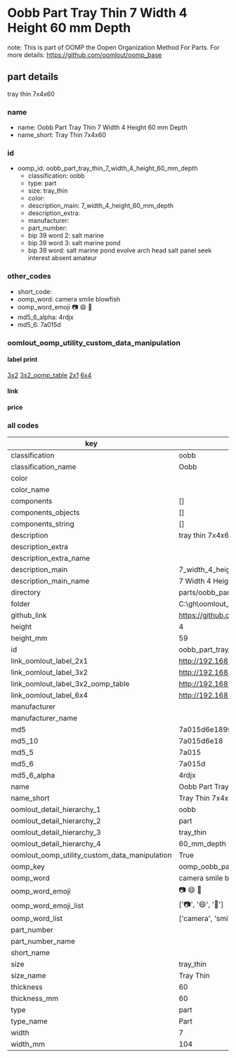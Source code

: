 # Oobb Part Tray Thin 7 Width 4 Height 60 mm Depth  

note: This is part of OOMP the Oopen Organization Method For Parts. For more details: https://github.com/oomlout/oomp_base

##  part details
  



tray thin 7x4x60



### name
* name: Oobb Part Tray Thin 7 Width 4 Height 60 mm Depth
* name_short: Tray Thin 7x4x60 
### id
* oomp_id: oobb_part_tray_thin_7_width_4_height_60_mm_depth
  * classification: oobb
  * type: part
  * size: tray_thin
  * color: 
  * description_main: 7_width_4_height_60_mm_depth
  * description_extra: 
  * manufacturer: 
  * part_number: 
  * bip 39 word 2: salt marine
  * bip 39 word 3: salt marine pond
  * bip 39 word: salt marine pond evolve arch head salt panel seek interest absent amateur

### other_codes
* short_code: 
* oomp_word: camera smile blowfish
* oomp_word_emoji :camera: :smile: :blowfish:
* md5_6_alpha: 4rdjx
* md5_6: 7a015d






### oomlout_oomp_utility_custom_data_manipulation
#### label print
[3x2](http://192.168.1.245:1112/?label=oomp%204rdjx)
[3x2_oomp_table](http://192.168.1.108:1112/?label=oomp%204rdjx)
[2x1](http://192.168.1.242:1112/?label=oomp%204rdjx)
[6x4](http://192.168.1.55:1112/?label=oomp%204rdjx)    

#### link

                              

#### price







### all codes 
| key | value |  
| --- | --- |  
| classification | oobb |  
| classification_name | Oobb |  
| color |  |  
| color_name |  |  
| components | [] |  
| components_objects | [] |  
| components_string | [] |  
| description | tray thin 7x4x60 |  
| description_extra |  |  
| description_extra_name |  |  
| description_main | 7_width_4_height_60_mm_depth |  
| description_main_name | 7 Width 4 Height 60 mm Depth |  
| directory | parts/oobb_part_tray_thin_7_width_4_height_60_mm_depth |  
| folder | C:\gh\oomlout_oobb_version_4_generated_parts\things\oobb_part_tray_thin_7_width_4_height_60_mm_depth |  
| github_link | https://github.com/oomlout/oomlout_oomp_part_src/tree/main/parts/oobb_part_tray_thin_7_width_4_height_60_mm_depth |  
| height | 4 |  
| height_mm | 59 |  
| id | oobb_part_tray_thin_7_width_4_height_60_mm_depth |  
| link_oomlout_label_2x1 | http://192.168.1.242:1112/?label=oomp%204rdjx |  
| link_oomlout_label_3x2 | http://192.168.1.245:1112/?label=oomp%204rdjx |  
| link_oomlout_label_3x2_oomp_table | http://192.168.1.108:1112/?label=oomp%204rdjx |  
| link_oomlout_label_6x4 | http://192.168.1.55:1112/?label=oomp%204rdjx |  
| manufacturer |  |  
| manufacturer_name |  |  
| md5 | 7a015d6e189f97d5a80584e34fa205f5 |  
| md5_10 | 7a015d6e18 |  
| md5_5 | 7a015 |  
| md5_6 | 7a015d |  
| md5_6_alpha | 4rdjx |  
| name | Oobb Part Tray Thin 7 Width 4 Height 60 mm Depth |  
| name_short | Tray Thin 7x4x60  |  
| oomlout_detail_hierarchy_1 | oobb |  
| oomlout_detail_hierarchy_2 | part |  
| oomlout_detail_hierarchy_3 | tray_thin |  
| oomlout_detail_hierarchy_4 | 60_mm_depth |  
| oomlout_oomp_utility_custom_data_manipulation | True |  
| oomp_key | oomp_oobb_part_tray_thin_7_width_4_height_60_mm_depth |  
| oomp_word | camera smile blowfish |  
| oomp_word_emoji | :camera: :smile: :blowfish: |  
| oomp_word_emoji_list | [':camera:', ':smile:', ':blowfish:'] |  
| oomp_word_list | ['camera', 'smile', 'blowfish'] |  
| part_number |  |  
| part_number_name |  |  
| short_name |  |  
| size | tray_thin |  
| size_name | Tray Thin |  
| thickness | 60 |  
| thickness_mm | 60 |  
| type | part |  
| type_name | Part |  
| width | 7 |  
| width_mm | 104 |  
